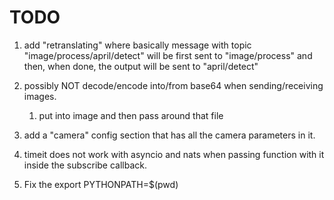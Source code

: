 # TODO

1. add "retranslating" where basically message with topic "image/process/april/detect" will be first sent to "image/process" and then, when done, the output will be sent to "april/detect"
2. possibly NOT decode/encode into/from base64 when sending/receiving images.
   1. put into image and then pass around that file
3. add a "camera" config section that has all the camera parameters in it.
4. timeit does not work with asyncio and nats when passing function with it inside the subscribe callback.

5. Fix the export PYTHONPATH=$(pwd)
